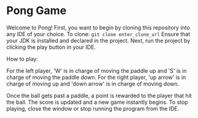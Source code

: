 # Pong Game

Welcome to Pong! First, you want to begin by cloning this repository into any IDE of your choice.
To clone: `git clone enter_clone_url`
Ensure that your JDK is installed and declared in the project. Next, run the project by clicking the play button in your IDE.

How to play:

For the left player, 'W' is in charge of moving the paddle up and 'S' is in charge of moving the paddle down.
For the right player, 'up arrow' is in charge of moving up and 'down arrow' is in charge of moving down.

Once the ball gets past a paddle, a point is rewarded to the player that hit the ball. The score is updated and a new game instantly begins.
To stop playing, close the window or stop running the program from the IDE.
